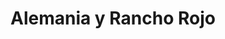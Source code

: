 ---
title: Alemania y Rancho Rojo
nombre_comunidad: Alemania y Rancho Rojo
municipio: Chalán
departamento: Sucre
descripcion: >-
  Es una comunidad campesina. Se destaca la participación de las mujeres y su
  interés en los temas productivos. La comunidad de Alemania y Rancho Rojo se
  encuentran ubicadas geográficamente en el municipio de Chalán en el
  departamento de Sucre, en la subregión de los Montes de María. Las dos
  veredas, limita al sur con la cabecera municipal de Chalán, al Norte con el
  Municipio de Ovejas, al Este con el corregimiento la Ceiba y al oeste con la
  Finca La Europa, ubicada en la cercanía de la cabecera municipal del municipio
  de Ovejas y como parte del proceso de Reforma Agraria fue entregada
  aproximadamente 114 familias.
num_personas: 368
num_familias: 83
min_distancia_casco_urbano: null
km_distancia_casco_urbano: null
vias_acceso: >-
  Las vías de acceso desde la cabecera municipal se encuentran en regular estado
  y con intervención por parte de una concesión por ser vía intermunicipal entre
  Ovejas-Chalán-Colosó, al ingreso de la vereda existe placa huella lo que
  facilitaría el ingreso y salida de la producción de la zona.
infraestructura_comunitaria:
  - Institución Educativa
  - ' Salón comunal “Tejiéndonos” liderada por la Unidad para las Victimas'
  - ' Comedor comunitario'
  - ' Puesto de Salud deteriorado y abandonado'
  - ' Cancha deportiva'
  - |2
     Iglesia Cristiana.
notas_infraestructura_comunitaria: null
liderazgo_comunidad:
  - >-
    Ninguna de las dos comunidades cuentan con Junta de Acción Comunal
    conformada
  - ' históricamente utilizan como estrategia de comunicación para realizar las convocatorias la invitación puerta a puerta'
  - ' voz a voz con alguna persona cercana'
  - ' llamadas telefónicas'
  - ' grupos de WhatsApp. Esto muestra buenos canales de comunicación y la dinámica participativa de los lideres y lideresas para poder realizar con éxitos los eventos. '
inclusion_diversidad_genero: >-
  Las mujeres adultas cumplen un rol importante porque son las que están
  constantemente motivando a los niños, niñas jóvenes y comunidad en general
  para no perder su identidad cultural. Se evidencia la participación y
  liderazgo de las mujeres en las prácticas sociales, son las que bailan, cantan
  y tocan instrumentos musicales.
comentarios_conectividad: null
punto_SOLE: null
comentarios_punto_SOLE: []
ppales_actividades_economicas_vocacion_productiva:
  - agricultura (tabaco - yuca - ñame - maíz - frijol y achiote)
  - ' cría de animales de corral (gallinas- pollos y pavos)'
comentarios_ppales_actividades_economicas_vocacion_productiva: null
comunidad_sostenible_uso_suelo: null
org_con_proyeccion: []
servicios_publicos_comunidades_focalizadas:
  - No cuentan con acueducto - gas - alcantarillado
  - '  Realizan recolección de agua lluvia'
comunidades_focalizadas_educacion_infraestructura_educativa:
  - >-
    Sede de la Institución Educativa Policarpa Salavarrieta.  niños y niñas que
    cursan primaria
comunidades_focalizadas_practicas_organizativas: []
conectividad_minima: null
iniciativas_priorizadas: []
org_focalizada: []
riesgo: null
otros_programas_USAID: []
alianzas_colaboradores: []
posibilidad_iniciativas_conjuntas_aliados_2: []
actividades_ocio: []
medios_comunicacion_narrativas_locales: []
num_visitas_realizadas: null
num_diagnosticos_rurales_participativos_realizados: null
infraestructura_salud_atencion_psicosocial: []
notas_infraestructura_salud_atencion_psicosocial: null
num_visitas_predio: null
url: /reportes/alemania-y-rancho-rojo
layout: comunidad
download_file: /reportes/alemania-y-rancho-rojo.pdf

---